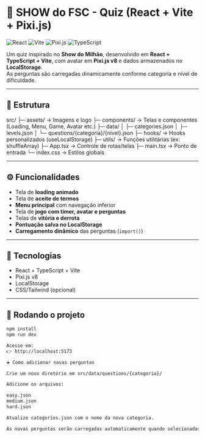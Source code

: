 # 🧠 SHOW do FSC - Quiz (React + Vite + Pixi.js)

![React](https://img.shields.io/badge/React-20232A?style=for-the-badge&logo=react&logoColor=61DAFB)
![Vite](https://img.shields.io/badge/Vite-646CFF?style=for-the-badge&logo=vite&logoColor=white)
![Pixi.js](https://img.shields.io/badge/Pixi.js-DC1B6E?style=for-the-badge&logo=pixijs&logoColor=white)
![TypeScript](https://img.shields.io/badge/TypeScript-3178C6?style=for-the-badge&logo=typescript&logoColor=white)

Um quiz inspirado no **Show do Milhão**, desenvolvido em **React + TypeScript + Vite**, com avatar em **Pixi.js v8** e dados armazenados no **LocalStorage**.  
As perguntas são carregadas dinamicamente conforme categoria e nível de dificuldade.

---

## 📂 Estrutura

src/
├─ assets/ → Imagens e logo
├─ components/ → Telas e componentes (Loading, Menu, Game, Avatar etc.)
├─ data/
│ ├─ categories.json
│ ├─ levels.json
│ └─ questions/{categoria}/{nível}.json
├─ hooks/ → Hooks personalizados (useLocalStorage)
├─ utils/ → Funções utilitárias (ex: shuffleArray)
├─ App.tsx → Controle de rotas/telas
├─ main.tsx → Ponto de entrada
└─ index.css → Estilos globais

---

## ⚙️ Funcionalidades

- Tela de **loading animado**
- Tela de **aceite de termos**
- **Menu principal** com navegação inferior
- Tela de **jogo com timer, avatar e perguntas**
- Telas de **vitória e derrota**
- **Pontuação salva no LocalStorage**
- **Carregamento dinâmico** das perguntas (`import()`)

---

## 🧩 Tecnologias

- React + TypeScript + Vite
- Pixi.js v8
- LocalStorage
- CSS/Tailwind (opcional)

---

## 🚀 Rodando o projeto

```bash
npm install
npm run dev

Acesse em:
👉 http://localhost:5173

➕ Como adicionar novas perguntas

Crie um novo diretório em src/data/questions/{categoria}/

Adicione os arquivos:

easy.json
medium.json
hard.json

Atualize categories.json com o nome da nova categoria.

As novas perguntas serão carregadas automaticamente quando selecionadas.
```
